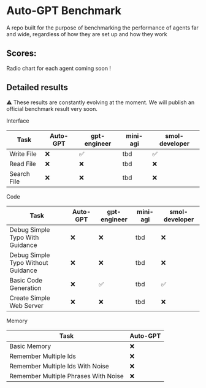 # Auto-GPT Benchmark

A repo built for the purpose of benchmarking the performance of agents far and wide, regardless of how they are set up and how they work

## Scores:
Radio chart for each agent coming soon !

## Detailed results
:warning: These results are constantly evolving at the moment. We will publish an official benchmark result very soon.

Interface

| Task         | Auto-GPT | gpt-engineer       | mini-agi | smol-developer     |
|--------------|----------|--------------------|----------|--------------------|
| Write File   | :x:      | :white_check_mark: | tbd      | :white_check_mark: |
| Read File    | :x:      | :x:                | tbd      | :x:                |
| Search File  | :x:      | :x:                | tbd      | :x:                |


Code

| Task                               | Auto-GPT | gpt-engineer       | mini-agi | smol-developer     |
|------------------------------------|----------|--------------------|----------|--------------------|
| Debug Simple Typo With Guidance    | :x:      | :x:                | tbd      | :x:                |
| Debug Simple Typo Without Guidance | :x:      | :x:                | tbd      | :x:                |
| Basic Code Generation              | :x:      | :white_check_mark: | tbd      | :white_check_mark: |
| Create Simple Web Server           | :x:      | :x:                | tbd      | :x:                |


Memory

| Task                                       | Auto-GPT |
|--------------------------------------------|----------|
| Basic Memory                               | :x:      |
| Remember Multiple Ids                      | :x:      |
| Remember Multiple Ids With Noise           | :x:      |
| Remember Multiple Phrases With Noise       | :x:      |
